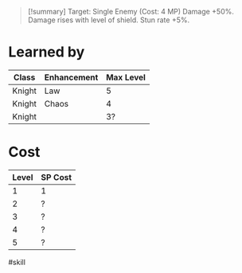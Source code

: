 >[!summary]
> Target: Single Enemy (Cost: 4 MP)
> Damage +50%.
> Damage rises with level of shield.
> Stun rate +5%.
# Learned by
| Class  | Enhancement | Max Level |
| ------ | ----------- | --------- |
| Knight | Law         | 5         |
| Knight | Chaos       | 4         |
| Knight |             | 3?        |
# Cost
| Level | SP Cost |
| ----- | ------- |
| 1     | 1       |
| 2     | ?       |
| 3     | ?       |
| 4     | ?       |
| 5     | ?       | 

#skill 